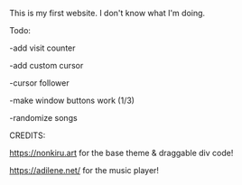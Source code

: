 This is my first website.
I don't know what I'm doing.


Todo:

-add visit counter

-add custom cursor

-cursor follower

-make window buttons work (1/3)

-randomize songs


CREDITS:

https://nonkiru.art for the base theme & draggable div code!

https://adilene.net/ for the music player!
